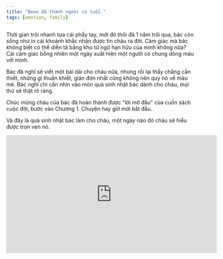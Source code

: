 ```yaml
---
title: "Bean đã thành người có tuổi."
tags: [emotion, family]  
--- 
```


Thời gian trôi nhanh tựa cái phẩy tay, mới đó thôi đã 1 năm trôi qua, bác còn sống như in cái khoảnh khắc nhận được tin cháu ra đời. Cảm giác mà bác không biết có thể diễn tả bằng kho từ ngữ hạn hữu của mình không nữa? Cái cảm giác bỗng nhiên một ngày xuất hiện một người có chung dòng máu với mình. 

Bác đã nghĩ sẽ viết một bài dài cho cháu nữa, nhưng rồi lại thấy chẳng cần thiết, những gì thuần khiết, giản đơn nhất cũng không nên quy nó về màu mè. Bác nghĩ chỉ cần nhìn vào món quà sinh nhật bác dành cho cháu, mọi thứ sẽ thật rõ ràng.

Chúc mừng cháu của bác đã hoàn thành được "lời mở đầu" của cuốn sách cuộc đời, bước vào Chương 1. Chuyện hay giờ mới bắt đầu.

Và đây là quà sinh nhật bác làm cho cháu, một ngày nào đó cháu sẽ hiểu được trọn vẹn nó.

<div style="text-align: center"><iframe width="560" height="315" src="https://www.youtube.com/embed/B9ZmwH0dH3o" frameborder="0" allow="accelerometer; autoplay; encrypted-media; gyroscope; picture-in-picture" allowfullscreen></iframe>